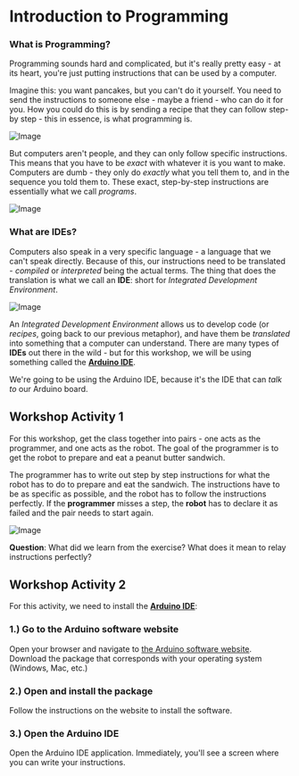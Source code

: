 # Introduction to Programming

### What is Programming?

Programming sounds hard and complicated, but it's really pretty easy - at its heart, you're just putting instructions that can be used by a computer.

Imagine this: you want pancakes, but you can't do it yourself. You need to send the instructions to someone else - maybe a friend -  who can do it for you. How you could do this is by sending a recipe that they can follow step-by step - this in essence, is what programming is.

![Image][1-1-1-recipe]

But computers aren't people, and they can only follow specific instructions. This means that you have to be *exact* with whatever it is you want to make. Computers are dumb - they only do *exactly* what you tell them to, and in the sequence you told them to. These exact, step-by-step instructions are essentially what we call *programs*.

![Image][1-1-2-instructions]


### What are IDEs?

Computers also speak in a very specific language - a language that we can't speak directly. Because of this, our instructions need to be translated - *compiled* or *interpreted* being the actual terms. The thing that does the translation is what we call an **IDE**: short for *Integrated Development Environment*.

![Image][1-1-3-translator]

An *Integrated Development Environment* allows us to develop code (or *recipes*, going back to our previous metaphor), and have them be *translated* into something that a computer can understand. There are many types of **IDEs** out there in the wild - but for this workshop, we will be using something called the [**Arduino IDE**](https://www.arduino.cc/en/Main/Software).

We're going to be using the Arduino IDE, because it's the IDE that can *talk to* our Arduino board.


## Workshop Activity 1

For this workshop, get the class together into pairs - one acts as the programmer, and one acts as the robot. The goal of the programmer is to get the robot to prepare and eat a peanut butter sandwich.

The programmer has to write out step by step instructions for what the robot has to do to prepare and eat the sandwich. The instructions have to be as specific as possible, and the robot has to follow the instructions perfectly. If the **programmer** misses a step, the **robot** has to declare it as failed and the pair needs to start again.

![Image][1-1-4-workshop]

**Question**: What did we learn from the exercise? What does it mean to relay instructions perfectly?

## Workshop Activity 2

For this activity, we need to install the [**Arduino IDE**](https://www.arduino.cc/en/Main/Software):

### 1.) Go to the Arduino software website

Open your browser and navigate to [the Arduino software website](https://www.arduino.cc/en/Main/Software). Download the package that corresponds with your operating system (Windows, Mac, etc.)

### 2.) Open and install the package

Follow the instructions on the website to install the software.

### 3.) Open the Arduino IDE

Open the Arduino IDE application. Immediately, you'll see a screen where you can write your instructions.

[1-1-1-recipe]: https://raw.githubusercontent.com/OutbackHack/outbackhack-module/master/images/1-1/1-1-recipe.jpg
[1-1-2-instructions]: https://raw.githubusercontent.com/OutbackHack/outbackhack-module/master/images/1-1/1-2-instructions.jpg
[1-1-3-translator]: https://raw.githubusercontent.com/OutbackHack/outbackhack-module/master/images/1-1/1-3-translator.jpg
[1-1-4-workshop]: https://raw.githubusercontent.com/OutbackHack/outbackhack-module/master/images/1-1/1-4-workshop.jpg
